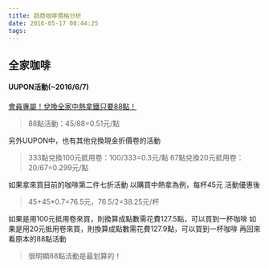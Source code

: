```yaml
---
title: 超商咖啡價格分析
date: 2016-05-17 08:44:25
tags:
---
```

全家咖啡
--------------

#### UUPON活動(~2016/6/7)
[會員專屬！兌換全家中熱拿鐵只要88點！](https://uupon.tw/activity/detail.do?id=20160412201247410383)
> 88點活動：45/88=0.51元/點

另外UUPON中，也有其他兌換現金折價卷的活動
> 333點兌換100元抵用卷：100/333=0.3元/點
> 67點兌換20元抵用卷：20/67=0.299元/點
<!-- more -->
如果拿來買目前的咖啡第二件七折活動
以購買中熱拿為例，每杯45元
活動優惠後
> 45+45*0.7=76.5元，76.5/2=38.25元/杯

如果是用100元抵用卷來買，則換算成點數需花費127.5點，可以買到一杯咖啡
如果是用20元抵用卷來買，則換算成點數需花費127.9點，可以買到一杯咖啡
再回來看原本的88點活動
> 很明顯88點活動是最划算的！
